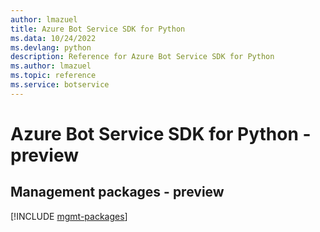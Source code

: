 ```yaml
---
author: lmazuel
title: Azure Bot Service SDK for Python
ms.data: 10/24/2022
ms.devlang: python
description: Reference for Azure Bot Service SDK for Python
ms.author: lmazuel
ms.topic: reference
ms.service: botservice
---
```

# Azure Bot Service SDK for Python - preview

## Management packages - preview
[!INCLUDE [mgmt-packages](bot-service-mgmt-index.md)]